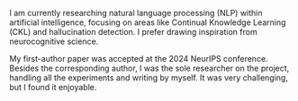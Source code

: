 I am currently researching natural language processing (NLP) within artificial intelligence, focusing on areas like Continual Knowledge Learning (CKL) and hallucination detection. I prefer drawing inspiration from neurocognitive science.

My first-author paper was accepted at the 2024 NeurIPS conference. Besides the corresponding author, I was the sole researcher on the project, handling all the experiments and writing by myself. It was very challenging, but I found it enjoyable.
